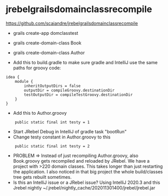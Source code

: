 # jrebelgrailsdomainclassrecompile
https://github.com/scaiandre/jrebelgrailsdomainclassrecompile

* grails create-app domclasstest
* grails create-domain-class Book
* grails create-domain-class Author

* Add this to build.gradle to make sure gradle and IntelliJ use the same paths for groovy code:
```
idea {
    module {
        inheritOutputDirs = false
        outputDir = compileGroovy.destinationDir
        testOutputDir = compileTestGroovy.destinationDir
    }
}
```

* Add this to Author.groovy
```
    public static final int testy = 1

```

* Start JRebel Debug in IntelliJ of gradle task "bootRun"
* Change testy constant in Author.groovy to this 
```
    public static final int testy = 2

```
* PROBLEM => Instead of just recompiling Author.groovy, also Book.groovy gets recompiled and reloaded by JRebel. We have a project with >220 domain classes. This takes longer than just restarting the application. I also noticed in that big project the whole build/classes tree gets rebuilt sometimes. 
* Is this an IntelliJ issue or a JRebel issue? Using IntelliJ 2020.3 and this Jrebel nightly ~/.jrebel/nightly_cache/202011301400/jrebel/jrebel.jar
